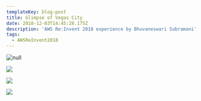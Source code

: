 ```yaml
---
templateKey: blog-post
title: Glimpse of Vegas City
date: 2018-12-03T14:45:28.175Z
description: 'AWS Re:Invent 2018 experience by Bhuvaneswari Subramani'
tags:
  - AWSReInvent2018
---
```



![null](/img/build_2.png)

![](/img/build_3.png)

![](/img/build_1.png)

![](/img/hero_venue.png)
